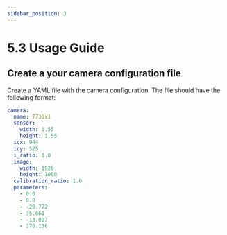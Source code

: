 ```yaml
---
sidebar_position: 3
---
```

# 5.3 Usage Guide

## Create a your camera configuration file

Create a YAML file with the camera configuration. The file should have the following format:

```yaml
camera:
  name: 7730v1
  sensor:
    width: 1.55
    height: 1.55
  icx: 944
  icy: 525
  i_ratio: 1.0
  image:
    width: 1920
    height: 1080
  calibration_ratio: 1.0
  parameters:
    - 0.0
    - 0.0
    - -20.772
    - 35.661
    - -13.097
    - 370.136
```
